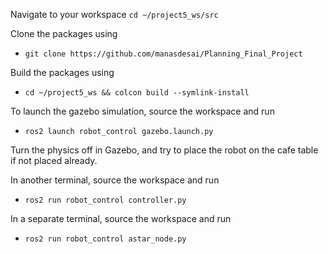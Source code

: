 Navigate to your workspace
`cd ~/project5_ws/src`

Clone the packages using 
- `git clone https://github.com/manasdesai/Planning_Final_Project`
  
Build the packages using
- `cd ~/project5_ws && colcon build --symlink-install`
  
To launch the gazebo simulation, source the workspace and run
- `ros2 launch robot_control gazebo.launch.py`

Turn the physics off in Gazebo, and try to place the robot on the cafe table if not placed already.

In another terminal, source the workspace and run
- `ros2 run robot_control controller.py`

In a separate terminal, source the workspace and run
- `ros2 run robot_control astar_node.py`  
